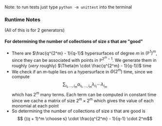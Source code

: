 Note: to run tests just type `python -m unittest` into the terminal

### Runtime Notes

(All of this is for 2 generators)

#### For determining the number of collections of size $s$ that are "good"
- There are $\frac{q^{2^m} - 1}{q-1}$ hypersurfaces of degree $m$ in $(\mathbb{P}^1)^m$, since they can be associated with points in $\mathbb{P}^{2^m - 1}$. We generate them in roughly (*very* roughly) $\Theta(m \cdot \frac{q^{2^m} - 1}{q-1})$ time
- We check if an $m$-tuple lies on a hypersurface in $\Theta(2^m)$ time, since we compute $$
\sum_{i_1, \dots, i_m} \alpha_{i_1, \dots, i_m} \lambda_{i_1} \cdots \lambda_{i_m} $$
which has $2^m$ many terms. Each term can be computed in constant time since we cache a matrix of size $2^m \times 2^m$ which gives the value of each monomial at each point
- So determining the number of collections of size $s$ that are good is $$ {(q + 1)^m \choose s} \cdot \frac{q^{2^m} - 1}{q-1} \cdot 2^m$$